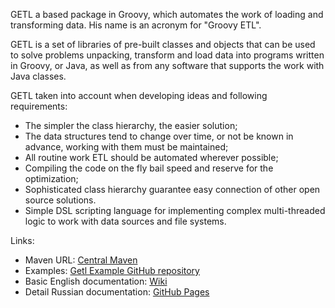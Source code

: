 GETL a based package in Groovy, which automates the work of loading and transforming data. His name is an acronym for "Groovy ETL".

GETL is a set of libraries of pre-built classes and objects that can be used to solve problems unpacking, transform and load data into programs written in Groovy, or Java, as well as from any software that supports the work with Java classes.

GETL taken into account when developing ideas and following requirements:
* The simpler the class hierarchy, the easier solution;
* The data structures tend to change over time, or not be known in advance, working with them must be maintained;
* All routine work ETL should be automated wherever possible;
* Compiling the code on the fly bail speed and reserve for the optimization;
* Sophisticated class hierarchy guarantee easy connection of other open source solutions.
* Simple DSL scripting language for implementing complex multi-threaded logic to work with data sources and file systems.

Links:
* Maven URL: [Central Maven](http://search.maven.org/#search%7Cga%7C1%7Cg%3A%22net.sourceforge.getl%22)
* Examples: [Getl Example GitHub repository](https://github.com/ascrus/getl-examples)
* Basic English documentation: [Wiki](https://github.com/ascrus/getl/wiki)
* Detail Russian documentation: [GitHub Pages](https://ascrus.github.io/getl-docs/)
